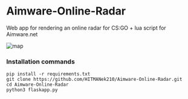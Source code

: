# Aimware-Online-Radar
Web app for rendering an online radar for CS:GO + lua script for Aimware.net

![map](https://user-images.githubusercontent.com/62262011/196010163-ea4e235b-fd92-4a2f-bd2a-5d7ddda31f03.jpg)

### Installation commands

    pip install -r requirements.txt
    git clone https://github.com/HITMANek210/Aimware-Online-Radar.git
    cd Aimware-Online-Radar
    python3 flaskapp.py
